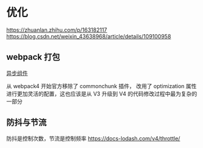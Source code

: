 # 优化

https://zhuanlan.zhihu.com/p/163182117
https://blog.csdn.net/weixin_43638968/article/details/109100958

## webpack 打包

[异步组件](https://www.dazhuanlan.com/2019/11/14/5dccd8074fbb0/)

从 webpack4 开始官方移除了 commonchunk 插件，
改用了 optimization 属性进行更加灵活的配置，这也应该是从 V3 升级到 V4 的代码修改过程中最为复杂的一部分

## 防抖与节流

防抖是控制次数，节流是控制频率
https://docs-lodash.com/v4/throttle/
